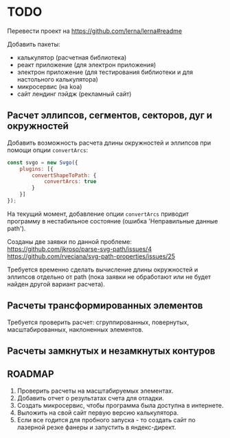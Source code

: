 TODO
====

Перевести проект на https://github.com/lerna/lerna#readme

Добавить пакеты:
- калькулятор (расчетная библиотека)
- реакт приложение (для электрон приложения)
- электрон приложение (для тестирования библиотеки и для настольного калькулятора)
- микросервис (на koa)
- сайт лендинг пэйдж (рекламный сайт)

Расчет эллипсов, сегментов, секторов, дуг и окружностей
---------------------------------------------

Добавить возможность расчета длины окружностей и эллипсов 
при помощи опции `convertArcs`:

```javascript
const svgo = new Svgo({
	plugins: [{
		convertShapeToPath: {
			convertArcs: true
		}
	}]
});
```

На текущий момент, добавление опции `convertArcs` приводит программу 
в нестабильное состояние (ошибка 'Неправильные данные path').

Созданы две заявки по данной проблеме:  
https://github.com/jkroso/parse-svg-path/issues/4  
https://github.com/rveciana/svg-path-properties/issues/25  

Требуется временно сделать вычисление длины окружностей и эллипсов отдельно 
от path (пока заявки не обработают или не будет найден другой вариант расчета).



Расчеты трансформированных элементов
------------------------------------

Требуется проверить расчет: 
сгруппированных, повернутых, масштабированных, наклоненных элементов.

Расчеты замкнутых и незамкнутых контуров
----------------------------------------


ROADMAP
--------

1) Проверить расчеты на масштабируемых элементах.  
2) Добавить отчет о результатах счета для отладки.  
3) Создать микросервис, чтобы программа была доступна в интернете.  
4) Выложить на свой сайт первую версию калькулятора.  
5) Если все годится для пробного запуска - то создать сайт по лазерной резке фанеры и запустить в яндекс-директ.  